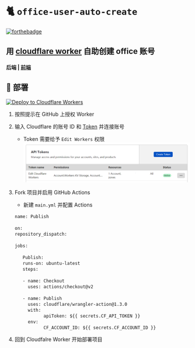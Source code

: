 # 🐈 `office-user-auto-create`

[![forthebadge](https://forthebadge.com/images/badges/made-with-typescript.svg)](https://forthebadge.com)

## 用 [cloudflare worker](https://workers.cloudflare.com/) 自助创建 office 账号

#### 后端 | [前端](https://github.com/zayabighead/office-user-auto-create/tree/client)

## 🚚 部署

[![Deploy to Cloudflare Workers](https://deploy.workers.cloudflare.com/button)](https://deploy.workers.cloudflare.com/?url=https://github.com/zayabighead/office-user-auto-create/tree/worker)

1. 按照提示在 GitHub 上授权 Worker

2. 输入 Cloudflare 的账号 ID 和 [Token](https://dash.cloudflare.com/profile/api-tokens) 并连接账号

    + Token 需要给予 `Edit Workers` 权限
      ![](readme/2886ca94.png)

3. Fork 项目并启用 GitHub Actions

    + 新建 `main.yml` 并配置 Actions
   ```
   name: Publish
   
   on:
   repository_dispatch:

   jobs:
   
      Publish:
      runs-on: ubuntu-latest
      steps:
   
      - name: Checkout
        uses: actions/checkout@v2
      
      - name: Publish
        uses: cloudflare/wrangler-action@1.3.0
        with:
              apiToken: ${{ secrets.CF_API_TOKEN }}
        env:
              CF_ACCOUNT_ID: ${{ secrets.CF_ACCOUNT_ID }}
   ```

4. 回到 Cloudfalre Worker 开始部署项目

